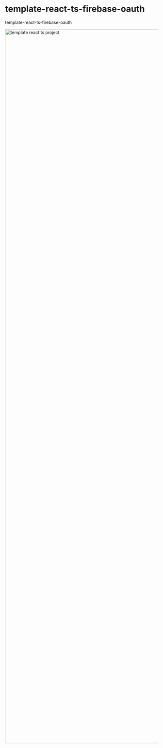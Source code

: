 # template-react-ts-firebase-oauth
 template-react-ts-firebase-oauth


<img width="2352" alt="template react ts project" src="https://github.com/pytsx/template-react-ts-firebase-oauth/assets/130256224/0419f335-57cc-4885-adbc-0a572183c6d5">
